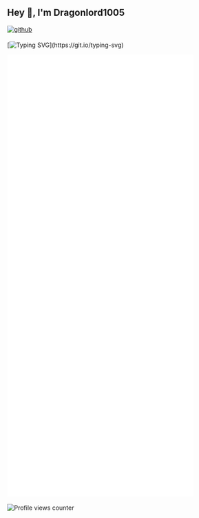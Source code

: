 ## Hey 👋, I'm Dragonlord1005  
  

<a href="https://github.com/Dragonlord1005" target="_blank">
<img src=https://img.shields.io/badge/github-%2324292e.svg?&style=for-the-badge&logo=github&logoColor=white alt=github style="margin-bottom: 5px;" />
</a>  

  

[![Typing SVG](https://readme-typing-svg.herokuapp.com?duration=4000&multiline=true&width=500&height=75&lines=Welcome+to+my+Github+Profile!;I+am+a+young+teenager+learning+to+program!)](https://git.io/typing-svg)

![Metrics](/github-metrics.svg)


![Profile views counter](https://komarev.com/ghpvc/?username=Dragonlord1005&&style=flat-square)  
